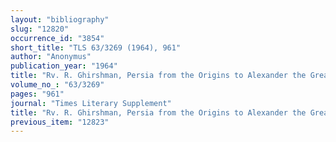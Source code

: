 ```yaml
---
layout: "bibliography"
slug: "12820"
occurrence_id: "3854"
short_title: "TLS 63/3269 (1964), 961"
author: "Anonymus"
publication_year: "1964"
title: "Rv. R. Ghirshman, Persia from the Origins to Alexander the Great"
volume_no_: "63/3269"
pages: "961"
journal: "Times Literary Supplement"
title: "Rv. R. Ghirshman, Persia from the Origins to Alexander the Great"
previous_item: "12823"
---
```

